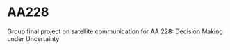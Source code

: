 # AA228
Group final project on satellite communication for AA 228: Decision Making under Uncertainty
